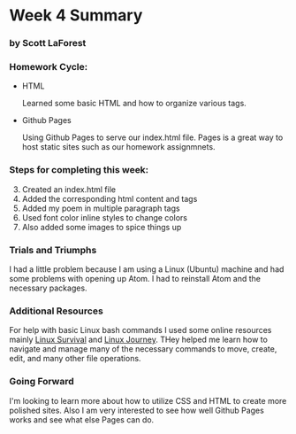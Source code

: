 # Week 4 Summary
### by Scott LaForest

### Homework Cycle:
   - HTML

      Learned some basic HTML and how to organize various tags.

   - Github Pages

      Using Github Pages to serve our index.html file. Pages is a great way to host static sites such as our homework assignmnets.

### Steps for completing this week:
  3. Created an index.html file
  4. Added the corresponding html content and tags
  5. Added my poem in multiple paragraph tags
  6. Used font color inline styles to change colors
  7. Also added some images to spice things up


### Trials and Triumphs

  I had a little problem because I am using a Linux (Ubuntu) machine and had some problems with opening up Atom. I had to reinstall Atom and the necessary packages.

### Additional Resources
For help with basic Linux bash commands I used some online resources mainly [Linux Survival](http://linuxsurvival.com/linux-tutorial-introduction/) and [Linux Journey](https://linuxjourney.com/). THey helped me learn how to navigate and manage many of the necessary commands to move, create, edit, and many other file operations.

### Going Forward
I'm looking to learn more about how to utilize CSS and HTML to create more polished sites. Also I am very interested to see how well Github Pages works and see what else Pages can do.
